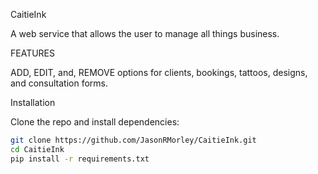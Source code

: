 CaitieInk

A web service that allows the user to manage all things business.

FEATURES 

ADD, EDIT, and, REMOVE options for clients, bookings, tattoos, designs, and consultation forms.

Installation

Clone the repo and install dependencies:

```bash
git clone https://github.com/JasonRMorley/CaitieInk.git
cd CaitieInk
pip install -r requirements.txt